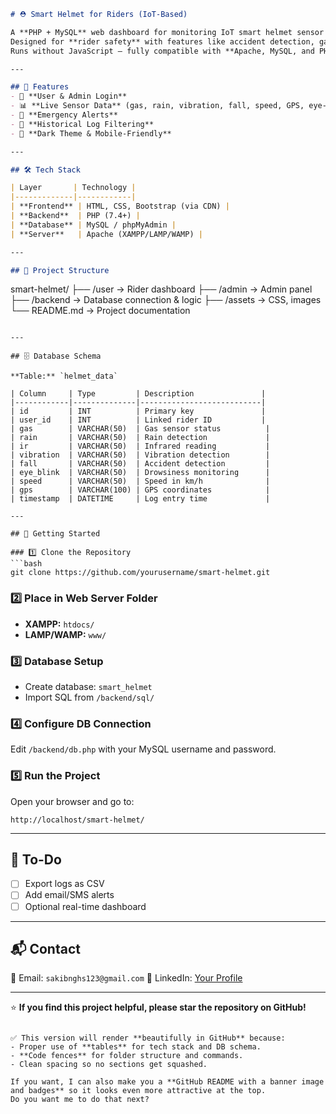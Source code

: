 ```markdown
# ⛑ Smart Helmet for Riders (IoT-Based)

A **PHP + MySQL** web dashboard for monitoring IoT smart helmet sensor data.  
Designed for **rider safety** with features like accident detection, gas leak alerts, and drowsiness monitoring.  
Runs without JavaScript — fully compatible with **Apache, MySQL, and PHP** (XAMPP, LAMP, or WAMP).  

---

## 📌 Features
- 👤 **User & Admin Login**
- 📊 **Live Sensor Data** (gas, rain, vibration, fall, speed, GPS, eye-blink)
- 🚨 **Emergency Alerts**
- 📅 **Historical Log Filtering**
- 🌙 **Dark Theme & Mobile-Friendly**

---

## 🛠 Tech Stack

| Layer       | Technology |
|-------------|------------|
| **Frontend** | HTML, CSS, Bootstrap (via CDN) |
| **Backend**  | PHP (7.4+) |
| **Database** | MySQL / phpMyAdmin |
| **Server**   | Apache (XAMPP/LAMP/WAMP) |

---

## 📂 Project Structure

```

smart-helmet/
├── /user       → Rider dashboard
├── /admin      → Admin panel
├── /backend    → Database connection & logic
├── /assets     → CSS, images
└── README.md   → Project documentation

````

---

## 🗄 Database Schema

**Table:** `helmet_data`

| Column     | Type         | Description               |
|------------|--------------|---------------------------|
| id         | INT          | Primary key               |
| user_id    | INT          | Linked rider ID           |
| gas        | VARCHAR(50)  | Gas sensor status          |
| rain       | VARCHAR(50)  | Rain detection             |
| ir         | VARCHAR(50)  | Infrared reading           |
| vibration  | VARCHAR(50)  | Vibration detection        |
| fall       | VARCHAR(50)  | Accident detection         |
| eye_blink  | VARCHAR(50)  | Drowsiness monitoring      |
| speed      | VARCHAR(50)  | Speed in km/h              |
| gps        | VARCHAR(100) | GPS coordinates            |
| timestamp  | DATETIME     | Log entry time             |

---

## 🚀 Getting Started

### 1️⃣ Clone the Repository
```bash
git clone https://github.com/yourusername/smart-helmet.git
````

### 2️⃣ Place in Web Server Folder

* **XAMPP:** `htdocs/`
* **LAMP/WAMP:** `www/`

### 3️⃣ Database Setup

* Create database: `smart_helmet`
* Import SQL from `/backend/sql/`

### 4️⃣ Configure DB Connection

Edit `/backend/db.php` with your MySQL username and password.

### 5️⃣ Run the Project

Open your browser and go to:

```
http://localhost/smart-helmet/
```

---

## 📅 To-Do

* [ ] Export logs as CSV
* [ ] Add email/SMS alerts
* [ ] Optional real-time dashboard

---

## 📬 Contact

📧 Email: `sakibnghs123@gmail.com`
🔗 LinkedIn: [Your Profile](www.linkedin.com/in/mohammed-sakib-hasan-50ab08362)

---

⭐ **If you find this project helpful, please star the repository on GitHub!**

```

✅ This version will render **beautifully in GitHub** because:  
- Proper use of **tables** for tech stack and DB schema.  
- **Code fences** for folder structure and commands.  
- Clean spacing so no sections get squashed.  

If you want, I can also make you a **GitHub README with a banner image and badges** so it looks even more attractive at the top.  
Do you want me to do that next?
```
